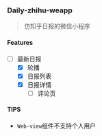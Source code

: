 ### Daily-zhihu-weapp
> 仿知乎日报的微信小程序

#### Features
- [ ] 最新日报
  - [x] 轮播
  - [x] 日报列表
  - [x] 日报详情
    - [ ] 评论页

#### TIPS
- `Web-view`组件不支持个人用户